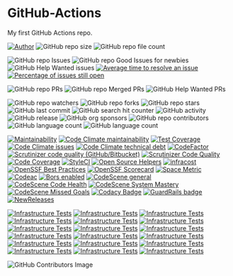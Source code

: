 # GitHub-Actions
My first GitHub Actions repo.

[![Author](https://img.shields.io/badge/author-MichaelHinrichs-blue.svg?style=flat&logo=github&logoColor=whitesmoke&label=Author)](https://github.com/MichaelHinrichs)
![GitHub repo size](https://img.shields.io/github/repo-size/MichaelHinrichs/GitHub-Actions?style=flat&logo=github&logoColor=whitesmoke&label=Repo%20Size)
![GitHub repo file count](https://img.shields.io/github/directory-file-count/MichaelHinrichs/GitHub-Actions)

![GitHub repo Issues](https://img.shields.io/github/issues/MichaelHinrichs/GitHub-Actions?style=flat&logo=github&logoColor=whitesmoke&label=Issues)
![GitHub repo Good Issues for newbies](https://img.shields.io/github/issues/MichaelHinrichs/GitHub-Actions/good%20first%20issue?style=flat&logo=github&logoColor=whitesmoke&label=Good%20First%20issues)
![GitHub Help Wanted issues](https://img.shields.io/github/issues/MichaelHinrichs/GitHub-Actions/help%20wanted?style=flat&logo=github&logoColor=whitesmoke&label=%22Help%20Wanted%22%20issues)
[![Average time to resolve an issue](http://isitmaintained.com/badge/resolution/MichaelHinrichs/GitHub-Actions.svg)](https://isitmaintained.com/project/MichaelHinrichs/GitHub-Actions)
[![Percentage of issues still open](http://isitmaintained.com/badge/open/MichaelHinrichs/GitHub-Actions.svg)](https://isitmaintained.com/project/MichaelHinrichs/GitHub-Actions)

![GitHub repo PRs](https://img.shields.io/github/issues-pr/MichaelHinrichs/GitHub-Actions?style=flat&logo=github&logoColor=whitesmoke&label=PRs)
![GitHub repo Merged PRs](https://img.shields.io/github/issues-search/MichaelHinrichs/GitHub-Actions?style=flat&logo=github&logoColor=whitesmoke&label=Merged%20PRs&query=is%3Amerged)
![GitHub Help Wanted PRs](https://img.shields.io/github/issues-pr/MichaelHinrichs/GitHub-Actions/help%20wanted?style=flat&logo=github&logoColor=whitesmoke&label=%22Help%20Wanted%22%20PRs)

![GitHub repo watchers](https://img.shields.io/github/watchers/MichaelHinrichs/GitHub-Actions?style=flat&logo=github&logoColor=whitesmoke&label=Watchers)
![GitHub repo forks](https://img.shields.io/github/forks/MichaelHinrichs/GitHub-Actions?logo=github&logoColor=whitesmoke&label=Forks)
![GitHub repo stars](https://img.shields.io/github/stars/MichaelHinrichs/GitHub-Actions?style=flat&logo=github&logoColor=whitesmoke&label=Stars)
![GitHub last commit](https://img.shields.io/github/last-commit/MichaelHinrichs/GitHub-Actions)
![GitHub search hit counter](https://img.shields.io/github/search/MichaelHinrichs/GitHub-Actions/GitHub%20Actions)
![GitHub activity](https://img.shields.io/github/commit-activity/m/MichaelHinrichs/GitHub-Actions)
![GitHub release](https://img.shields.io/github/v/release/MichaelHinrichs/GitHub-Actions)
![GitHub org sponsors](https://img.shields.io/github/sponsors/MichaelHinrichs?style=flat&logo=github&logoColor=whitesmoke&label=Sponsors&color=bf3989)
![GitHub repo contributors](https://img.shields.io/github/contributors-anon/MichaelHinrichs/GitHub-Actions?style=flat&logo=github&logoColor=whitesmoke&label=Contributors)
![GitHub language count](https://img.shields.io/github/languages/count/MichaelHinrichs/GitHub-Actions)
![GitHub language count](https://img.shields.io/github/languages/top/MichaelHinrichs/GitHub-Actions)

[![Maintainability](https://api.codeclimate.com/v1/badges/f5a7e0d2c780c9985ada/maintainability)](https://codeclimate.com/github/MichaelHinrichs/GitHub-Actions/maintainability)
[![Code Climate maintainability](https://img.shields.io/codeclimate/maintainability-percentage/MichaelHinrichs/GitHub-Actions?logo=codeClimate&label=maintainability%20percentage)](https://codeclimate.com/github/MichaelHinrichs/GitHub-Actions/maintainability)
[![Test Coverage](https://api.codeclimate.com/v1/badges/f5a7e0d2c780c9985ada/test_coverage)](https://codeclimate.com/github/MichaelHinrichs/GitHub-Actions/test_coverage)
[![Code Climate issues](https://img.shields.io/codeclimate/issues/MichaelHinrichs/GitHub-Actions?logo=codeClimate&label=issues)](https://codeclimate.com/github/MichaelHinrichs/GitHub-Actions/issues?status%5B%5D=)
[![Code Climate technical debt](https://img.shields.io/codeclimate/tech-debt/MichaelHinrichs/GitHub-Actions?logo=codeClimate&label=technical%20debt)](https://codeclimate.com/github/MichaelHinrichs/GitHub-Actions)
[![CodeFactor](https://www.codefactor.io/repository/github/michaelhinrichs/github-actions/badge)](https://www.codefactor.io/repository/github/michaelhinrichs/github-actions)
[![Scrutinizer code quality (GitHub/Bitbucket)](https://img.shields.io/scrutinizer/quality/g/MichaelHinrichs/GitHub-Actions/main?logo=scrutinizer&logoColor=white)](https://scrutinizer-ci.com/g/MichaelHinrichs/GitHub-Actions/)
[![Scrutinizer Code Quality](https://scrutinizer-ci.com/g/MichaelHinrichs/GitHub-Actions/badges/quality-score.png?b=scrutinizer-ci)](https://scrutinizer-ci.com/g/MichaelHinrichs/GitHub-Actions/?branch=scrutinizer-ci)
[![Code Coverage](https://scrutinizer-ci.com/g/MichaelHinrichs/GitHub-Actions/badges/coverage.png?b=scrutinizer-ci)](https://scrutinizer-ci.com/g/MichaelHinrichs/GitHub-Actions/?branch=scrutinizer-ci)
[![StyleCI](https://github.styleci.io/repos/711001396/shield?style=flat)](https://github.styleci.io/repos/711001396?branch=main)
[![Open Source Helpers](https://www.codetriage.com/michaelhinrichs/github-actions/badges/users.svg)](https://www.codetriage.com/michaelhinrichs/github-actions)
[![infracost](https://img.shields.io/endpoint?url=https://dashboard.api.infracost.io/shields/json/1e57e27f-ffc4-4ed5-b312-8a8b12eeb27c/repos/c8a64742-346e-499e-bc15-227a4531381f/branch/098298e6-541d-490d-b373-e71fcc69777e)](https://dashboard.infracost.io/org/mchinrichs/repos/c8a64742-346e-499e-bc15-227a4531381f?tab=settings)
[![OpenSSF Best Practices](https://www.bestpractices.dev/projects/8090/badge)](https://www.bestpractices.dev/projects/8090)
[![OpenSSF Scorecard](https://api.securityscorecards.dev/projects/github.com/MichaelHinrichs/GitHub-Actions/badge)](https://securityscorecards.dev/viewer/?uri=github.com/MichaelHinrichs/GitHub-Actions)
[![Space Metric](https://michaelhinrichs.testspace.com/spaces/249200/badge?token=5cd031e1e3a7bde29ec2ed5e97d03fa0211af6dd)](https://michaelhinrichs.testspace.com/spaces/249200?utm_campaign=metric&utm_medium=referral&utm_source=badge "Test Cases")
[![Codeac](https://static.codeac.io/badges/2-711001396.svg "Codeac")](https://app.codeac.io/github/MichaelHinrichs/GitHub-Actions)
[![Bors enabled](https://bors.tech/images/badge_small.svg)](https://ms-bors.herokuapp.com/repositories/77)
[![CodeScene general](https://codescene.io/images/analyzed-by-codescene-badge.svg)](https://codescene.io/projects/46884)
[![CodeScene Code Health](https://codescene.io/projects/46884/status-badges/code-health)](https://codescene.io/projects/46884)
[![CodeScene System Mastery](https://codescene.io/projects/46884/status-badges/system-mastery)](https://codescene.io/projects/46884)
[![CodeScene Missed Goals](https://codescene.io/projects/46884/status-badges/missed-goals)](https://codescene.io/projects/46884)
[![Codacy Badge](https://app.codacy.com/project/badge/Grade/39a8e7138b3e4d03b17e1db5201c9633)](https://app.codacy.com/gh/MichaelHinrichs/GitHub-Actions/dashboard?utm_source=gh&utm_medium=referral&utm_content=&utm_campaign=Badge_grade)
[![GuardRails badge](https://api.guardrails.io/v2/badges/213325?token=ac7d729a63458d8165b16756efae5e9e230c37fda89f0e69754e0689e5b7b43d)](https://dashboard.guardrails.io/gh/MichaelHinrichs/repos/213325)
[![NewReleases](https://newreleases.io/badge.svg)](https://newreleases.io/github/MichaelHinrichs/GitHub-Actions)

[![Infrastructure Tests](https://www.bridgecrew.cloud/badges/github/michaelhinrichs/github-actions/general)](https://www.bridgecrew.cloud/link/badge?vcs=github&fullRepo=MichaelHinrichs%2FGitHub-Actions&benchmark=INFRASTRUCTURE+SECURITY)
[![Infrastructure Tests](https://www.bridgecrew.cloud/badges/github/michaelhinrichs/github-actions/cis_aws)](https://www.bridgecrew.cloud/link/badge?vcs=github&fullRepo=MichaelHinrichs%2FGitHub-Actions&benchmark=CIS+AWS+V1.2)
[![Infrastructure Tests](https://www.bridgecrew.cloud/badges/github/michaelhinrichs/github-actions/cis_aws_13)](https://www.bridgecrew.cloud/link/badge?vcs=github&fullRepo=MichaelHinrichs%2FGitHub-Actions&benchmark=CIS+AWS+V1.3)
[![Infrastructure Tests](https://www.bridgecrew.cloud/badges/github/michaelhinrichs/github-actions/cis_azure)](https://www.bridgecrew.cloud/link/badge?vcs=github&fullRepo=MichaelHinrichs%2FGitHub-Actions&benchmark=CIS+AZURE+V1.1)
[![Infrastructure Tests](https://www.bridgecrew.cloud/badges/github/michaelhinrichs/github-actions/cis_azure_13)](https://www.bridgecrew.cloud/link/badge?vcs=github&fullRepo=MichaelHinrichs%2FGitHub-Actions&benchmark=CIS+AZURE+V1.3)
[![Infrastructure Tests](https://www.bridgecrew.cloud/badges/github/michaelhinrichs/github-actions/cis_docker_12)](https://www.bridgecrew.cloud/link/badge?vcs=github&fullRepo=MichaelHinrichs%2FGitHub-Actions&benchmark=CIS+DOCKER+V1.2)
[![Infrastructure Tests](https://www.bridgecrew.cloud/badges/github/michaelhinrichs/github-actions/cis_eks_11)](https://www.bridgecrew.cloud/link/badge?vcs=github&fullRepo=MichaelHinrichs%2FGitHub-Actions&benchmark=CIS+EKS+V1.1)
[![Infrastructure Tests](https://www.bridgecrew.cloud/badges/github/michaelhinrichs/github-actions/cis_gcp)](https://www.bridgecrew.cloud/link/badge?vcs=github&fullRepo=MichaelHinrichs%2FGitHub-Actions&benchmark=CIS+GCP+V1.1)
[![Infrastructure Tests](https://www.bridgecrew.cloud/badges/github/michaelhinrichs/github-actions/cis_gke_11)](https://www.bridgecrew.cloud/link/badge?vcs=github&fullRepo=MichaelHinrichs%2FGitHub-Actions&benchmark=CIS+GKE+V1.1)
[![Infrastructure Tests](https://www.bridgecrew.cloud/badges/github/michaelhinrichs/github-actions/cis_kubernetes)](https://www.bridgecrew.cloud/link/badge?vcs=github&fullRepo=MichaelHinrichs%2FGitHub-Actions&benchmark=CIS+KUBERNETES+V1.5)
[![Infrastructure Tests](https://www.bridgecrew.cloud/badges/github/michaelhinrichs/github-actions/cis_kubernetes_16)](https://www.bridgecrew.cloud/link/badge?vcs=github&fullRepo=MichaelHinrichs%2FGitHub-Actions&benchmark=CIS+KUBERNETES+V1.6)
[![Infrastructure Tests](https://www.bridgecrew.cloud/badges/github/michaelhinrichs/github-actions/fedramp_moderate)](https://www.bridgecrew.cloud/link/badge?vcs=github&fullRepo=MichaelHinrichs%2FGitHub-Actions&benchmark=FEDRAMP+%28MODERATE%29)
[![Infrastructure Tests](https://www.bridgecrew.cloud/badges/github/michaelhinrichs/github-actions/hipaa)](https://www.bridgecrew.cloud/link/badge?vcs=github&fullRepo=MichaelHinrichs%2FGitHub-Actions&benchmark=HIPAA)
[![Infrastructure Tests](https://www.bridgecrew.cloud/badges/github/michaelhinrichs/github-actions/iso)](https://www.bridgecrew.cloud/link/badge?vcs=github&fullRepo=MichaelHinrichs%2FGitHub-Actions&benchmark=ISO27001)
[![Infrastructure Tests](https://www.bridgecrew.cloud/badges/github/michaelhinrichs/github-actions/nist)](https://www.bridgecrew.cloud/link/badge?vcs=github&fullRepo=MichaelHinrichs%2FGitHub-Actions&benchmark=NIST-800-53)
[![Infrastructure Tests](https://www.bridgecrew.cloud/badges/github/michaelhinrichs/github-actions/pci)](https://www.bridgecrew.cloud/link/badge?vcs=github&fullRepo=MichaelHinrichs%2FGitHub-Actions&benchmark=PCI-DSS+V3.2)
[![Infrastructure Tests](https://www.bridgecrew.cloud/badges/github/michaelhinrichs/github-actions/pci_dss_v321)](https://www.bridgecrew.cloud/link/badge?vcs=github&fullRepo=MichaelHinrichs%2FGitHub-Actions&benchmark=PCI-DSS+V3.2.1)
[![Infrastructure Tests](https://www.bridgecrew.cloud/badges/github/michaelhinrichs/github-actions/soc2)](https://www.bridgecrew.cloud/link/badge?vcs=github&fullRepo=MichaelHinrichs%2FGitHub-Actions&benchmark=SOC2)

![GitHub Contributors Image](https://contrib.rocks/image?repo=MichaelHinrichs/GitHub-Actions)
